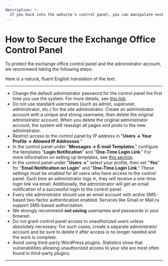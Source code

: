 ```yaml
---
description: >-
  If you hack into the website's control panel, you can manipulate exchange rates and the details of the exchange office for manual transactions.
---
```


# How to Secure the Exchange Office Control Panel

To protect the exchange office control panel and the administrator account, we recommend taking the following steps:

Here is a natural, fluent English translation of the text:

---

* Change the default administrator password for the control panel the first time you use the system. For more details, see [this link](https://premium.gitbook.io/rukovodstvo-polzovatelya/navigaciya/faq/kak-izmenit-parol-administratora).  
* Do not use standard usernames (such as admin, superuser, administrator, etc.) for the site administrator. Create an administrator account with a unique and strong username, then delete the original administrator account. When you delete the original administrator account, the system will reassign all pages and posts to the new administrator.  
* Restrict access to the control panel by IP address in "**Users → Your Profile → Allowed IP Addresses**."  
* In the control panel under "**Messages → E-mail Templates**," configure the templates "**Login Notification**" and "**One-Time Login Link**." For more information on setting up templates, see [this section](https://premium.gitbook.io/rukovodstvo-polzovatelya/navigaciya/uvedomleniya/opovesheniya-po-e-mail).  
* In the control panel under "**Users →**" select your profile, then set "**Yes**" for "**Email Notification on Login**" and "**One-Time Login Link**." These settings must be enabled for all users who have access to the control panel. Each time an administrator logs in, they will receive a one-time login link via email. Additionally, the administrator will get an email notification of a successful login to the control panel.  
* Every site administrator should use an email account with active SMS-based two-factor authentication enabled. Services like Gmail or Mail.ru support SMS-based authorization.  
* We strongly recommend **not saving** usernames and passwords in your browser.  
* Do not grant control panel access to unauthorized users unless absolutely necessary. For such cases, create a separate administrator account and be sure to delete it after access is no longer needed and the work is complete.  
* Avoid using third-party WordPress plugins. Statistics show that vulnerabilities allowing unauthorized access to your site are most often found in third-party plugins.

---